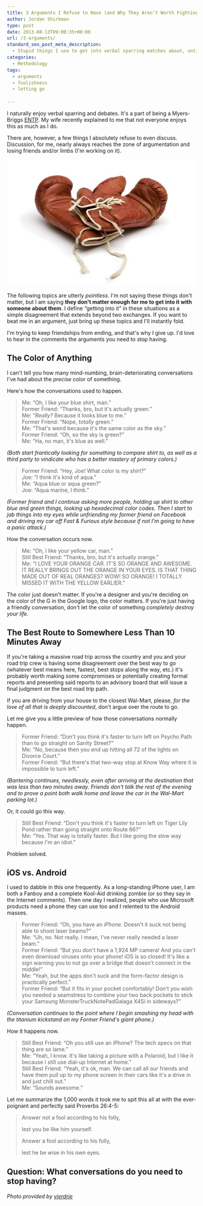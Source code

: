 ```yaml
---
title: 3 Arguments I Refuse to Have (and Why They Aren’t Worth Fighting)
author: Jordan Shirkman
type: post
date: 2013-08-13T09:00:35+00:00
url: /3-arguments/
standard_seo_post_meta_description:
  - Stupid things I use to get into verbal sparring matches about, until I learned to just let go.
categories:
  - Methodology
tags:
  - arguments
  - foolishness
  - letting go

---
```

I naturally enjoy verbal sparring and debates. It's a part of being a Myers-Briggs [ENTP](http://www.personalitypage.com/ENTP.html). My wife recently explained to me that not everyone enjoys this as much as I do.

There are, however, a few things I absolutely refuse to even discuss. Discussion, for me, nearly always reaches the zone of argumentation and losing friends and/or limbs (I'm working on it).

![Image](/static/images/boxing-gloves.jpeg) 

The following topics are utterly _pointless_. I'm not saying these things don't matter, but I am saying **they don't matter enough for me to get into it with someone about them**. I define &#8220;getting into it&#8221; in these situations as a simple disagreement that extends beyond two exchanges. If you want to beat me in an argument, just bring up these topics and I'll instantly fold.

I'm trying to keep friendships from ending, and that's why I give up. I'd love to hear in the comments the arguments you need to stop having.<!--more-->

## The Color of Anything

I can't tell you how many mind-numbing, brain-deteriorating conversations I've had about the _precise_ color of something.

Here's how the conversations used to happen.

> Me: &#8220;Oh, I like your blue shirt, man.&#8221;  
> Former Friend: &#8220;Thanks, bro, but it's actually green.&#8221;  
> Me: &#8220;_Really?_ Because it looks blue to me.&#8221;  
> Former Friend: &#8220;Nope, _totally_ green.&#8221;  
> Me: &#8220;That's weird because it's the same color as the sky.&#8221;  
> Former Friend: &#8220;Oh, so the sky is green?&#8221;  
> Me: &#8220;Ha, no man, it's blue as well.&#8221;

_(Both start frantically looking for something to compare shirt to, as well as a third party to vindicate who has a better mastery of primary colors.)_

> Former Friend: &#8220;Hey, Joe! What color is my shirt?&#8221;  
> Joe: &#8220;I think it's kind of aqua.&#8221;  
> Me: &#8220;Aqua blue or aqua green?&#8221;  
> Joe: &#8220;Aqua marine, I think.&#8221;

_(Former friend and I continue asking more people, holding up shirt to other blue and green things, looking up hexadecimal color codes. Then I start to jab things into my eyes while unfriending my former friend on Facebook and driving my car off Fast & Furious style because if not I'm going to have a panic attack.)_

How the conversation occurs now.

> Me: &#8220;Oh, I like your yellow car, man.&#8221;  
> Still Best Friend: &#8220;Thanks, bro, but it's actually orange.&#8221;  
> Me: &#8220;I LOVE YOUR ORANGE CAR. IT'S SO ORANGE AND AWESOME. IT REALLY BRINGS OUT THE ORANGE IN YOUR EYES. IS THAT THING MADE OUT OF REAL ORANGES? WOW! SO ORANGE! I TOTALLY MISSED IT WITH THE YELLOW EARLIER.&#8221;

The color just doesn't matter. If you're a designer and you're deciding on the color of the G in the Google logo, the color matters. If you're just having a friendly conversation, don't let the color of something _completely destroy your life._

## The Best Route to Somewhere Less Than 10 Minutes Away

If you're taking a massive road trip across the country and you and your road trip crew is having some disagreement over the best way to go (whatever best means here, fastest, best stops along the way, etc.) it's probably worth making some compromises or potentially creating formal reports and presenting said reports to an advisory board that will issue a final judgment on the best road trip path.

If you are driving from your house to the closest Wal-Mart, please, _for the love of all that is deeply discounted_, don't argue over the route to go.

Let me give you a little preview of how those conversations normally happen.

> Former Friend: &#8220;Don't you think it's faster to turn left on Psycho Path than to go straight on Sanity Street?&#8221;  
> Me: &#8220;No, because then you end up hitting all 72 of the lights on Divorce Court.&#8221;  
> Former Friend: &#8220;But there's that two-way stop at Know Way where it is impossible to turn left.&#8221;

_(Bantering continues, needlessly, even after arriving at the destination that was less than two minutes away. Friends don't talk the rest of the evening and to prove a point both walk home and leave the car in the Wal-Mart parking lot.)_

Or, it could go this way.

> Still Best Friend: &#8220;Don't you think it's faster to turn left on Tiger Lily Pond rather than going straight onto Route 66?&#8221;  
> Me: &#8220;Yes. That way is totally faster. But I like going the slow way because I'm an idiot.&#8221;

Problem solved.

## iOS vs. Android

I used to dabble in this one frequently. As a long-standing iPhone user, I am both a Fanboy and a complete Kool-Aid drinking zombie (or so they say in the Internet comments). Then one day I realized, people who use Microsoft products need a phone they can use too and I relented to the Android masses.

> Former Friend: &#8220;Oh, you have an _iPhone_. Doesn't it suck not being able to shoot laser beams?&#8221;  
> Me: &#8220;Uh, no. Not really. I mean, I've never really needed a laser beam.&#8221;  
> Former Friend: &#8220;But you don't have a 1,924 MP camera! And you can't even download viruses onto your phone! iOS is so closed! It's like a sign warning you to not go over a bridge that doesn't connect in the middle!&#8221;  
> Me: &#8220;Yeah, but the apps don't suck and the form-factor design is practically perfect.&#8221;  
> Former Friend: &#8220;But it fits in your pocket comfortably! Don't you wish you needed a seamstress to combine your two back pockets to stick your Samsung MonsterTruckNotePadGalaga X4Si in sideways?&#8221;

_(Conversation continues to the point where I begin smashing my head with the titanium kickstand on my Former Friend's giant phone.)_

How it happens now.

> Still Best Friend: &#8220;Oh you still use an iPhone? The tech specs on that thing are so lame.&#8221;  
> Me: &#8220;Yeah, I know. It's like taking a picture with a Polaroid, but I like it because I still use dial-up Internet at home.&#8221;  
> Still Best Friend: &#8220;Yeah, it's ok, man. We can call all our friends and have them pull up to my phone screen in their cars like it's a drive in and just chill out.&#8221;  
> Me: &#8220;Sounds awesome.&#8221;

Let me summarize the 1,000 words it took me to spit this all at with the ever-poignant and perfectly said Proverbs 26:4-5:

> <p id="p20026004_01-1">
>   Answer not a fool according to his folly,
> </p>
> 
> lest you be like him yourself.
> 
> <p id="p20026005_01-1">
>   Answer a fool according to his folly,
> </p>
> 
> <p id="p20026005_08-1">
>   lest he be wise in his own eyes.
> </p>

## Question: What conversations do you need to stop having?

###### Photo provided by [vierdrie](http://www.sxc.hu/profile/vierdrie)
